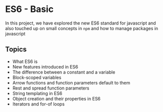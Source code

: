 # ES6 - Basic

In this project, we have explored the new ES6 standard for javascript and also touched up on small concepts in `npm` and how to manage packages in javascript

## Topics

- What ES6 is
- New features introduced in ES6
- The difference between a constant and a variable
- Block-scoped variables
- Arrow functions and function parameters default to them
- Rest and spread function parameters
- String templating in ES6
- Object creation and their properties in ES6
- Iterators and for-of loops
